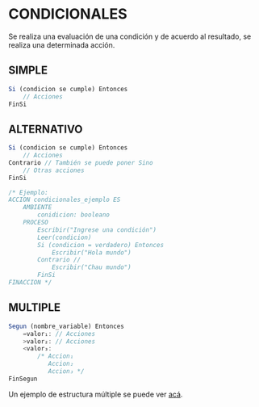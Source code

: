 # CONDICIONALES
Se realiza una evaluación de una condición y de acuerdo al resultado, se realiza una determinada acción.
## SIMPLE
```js
Si (condicion se cumple) Entonces
    // Acciones
FinSi
```
## ALTERNATIVO
```js
Si (condicion se cumple) Entonces
    // Acciones
Contrario // También se puede poner Sino
    // Otras acciones
FinSi

/* Ejemplo:
ACCION condicionales_ejemplo ES
    AMBIENTE
        conidicion: booleano
    PROCESO
        Escribir("Ingrese una condición")
        Leer(condicion)
        Si (condicion = verdadero) Entonces
            Escribir("Hola mundo")
        Contrario // 
            Escribir("Chau mundo")
        FinSi
FINACCION */ 
```

## MULTIPLE
```js
Segun (nombre_variable) Entonces
    =valor₁: // Acciones
    >valor₂: // Acciones
    <valor₃:
        /* Accion₁
           Accion₂ 
           Accion₃ */
FinSegun
```

Un ejemplo de estructura múltiple se puede ver [acá](https://github.com/511NetworkAuthenticationRequired/Algoritmo-y-Estructuras-de-Datos-2023/blob/main/Sintaxis%20del%20pseudocodigo/%5BINCOMPLETO%5D%20Esqueletos_Frecuentes.md#convertir-caracter-a-entero).
